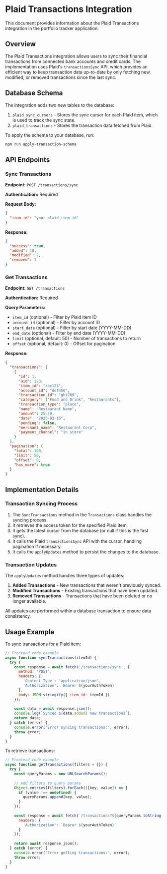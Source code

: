# Plaid Transactions Integration

This document provides information about the Plaid Transactions integration in the portfolio tracker application.

## Overview

The Plaid Transactions integration allows users to sync their financial transactions from connected bank accounts and credit cards. The implementation uses Plaid's `transactionsSync` API, which provides an efficient way to keep transaction data up-to-date by only fetching new, modified, or removed transactions since the last sync.

## Database Schema

The integration adds two new tables to the database:

1. `plaid_sync_cursors` - Stores the sync cursor for each Plaid item, which is used to track the sync state.
2. `plaid_transactions` - Stores the transaction data fetched from Plaid.

To apply the schema to your database, run:

```bash
npm run apply-transaction-schema
```

## API Endpoints

### Sync Transactions

**Endpoint:** `POST /transactions/sync`

**Authentication:** Required

**Request Body:**
```json
{
  "item_id": "your_plaid_item_id"
}
```

**Response:**
```json
{
  "success": true,
  "added": 10,
  "modified": 2,
  "removed": 1
}
```

### Get Transactions

**Endpoint:** `GET /transactions`

**Authentication:** Required

**Query Parameters:**
- `item_id` (optional) - Filter by Plaid item ID
- `account_id` (optional) - Filter by account ID
- `start_date` (optional) - Filter by start date (YYYY-MM-DD)
- `end_date` (optional) - Filter by end date (YYYY-MM-DD)
- `limit` (optional, default: 50) - Number of transactions to return
- `offset` (optional, default: 0) - Offset for pagination

**Response:**
```json
{
  "transactions": [
    {
      "id": 1,
      "uid": 123,
      "item_id": "abc123",
      "account_id": "def456",
      "transaction_id": "ghi789",
      "category": ["Food and Drink", "Restaurants"],
      "transaction_type": "place",
      "name": "Restaurant Name",
      "amount": 25.50,
      "date": "2025-03-15",
      "pending": false,
      "merchant_name": "Restaurant Corp",
      "payment_channel": "in store"
    }
  ],
  "pagination": {
    "total": 100,
    "limit": 50,
    "offset": 0,
    "has_more": true
  }
}
```

## Implementation Details

### Transaction Syncing Process

1. The `SyncTransactions` method in the `Transactions` class handles the syncing process.
2. It retrieves the access token for the specified Plaid item.
3. It gets the latest cursor from the database (or null if this is the first sync).
4. It calls the Plaid `transactionsSync` API with the cursor, handling pagination if necessary.
5. It calls the `applyUpdates` method to persist the changes to the database.

### Transaction Updates

The `applyUpdates` method handles three types of updates:

1. **Added Transactions** - New transactions that weren't previously synced.
2. **Modified Transactions** - Existing transactions that have been updated.
3. **Removed Transactions** - Transactions that have been deleted or no longer available.

All updates are performed within a database transaction to ensure data consistency.

## Usage Example

To sync transactions for a Plaid item:

```javascript
// Frontend code example
async function syncTransactions(itemId) {
  try {
    const response = await fetch('/transactions/sync', {
      method: 'POST',
      headers: {
        'Content-Type': 'application/json',
        'Authorization': `Bearer ${yourAuthToken}`
      },
      body: JSON.stringify({ item_id: itemId })
    });
    
    const data = await response.json();
    console.log(`Synced ${data.added} new transactions`);
    return data;
  } catch (error) {
    console.error('Error syncing transactions:', error);
    throw error;
  }
}
```

To retrieve transactions:

```javascript
// Frontend code example
async function getTransactions(filters = {}) {
  try {
    const queryParams = new URLSearchParams();
    
    // Add filters to query params
    Object.entries(filters).forEach(([key, value]) => {
      if (value !== undefined) {
        queryParams.append(key, value);
      }
    });
    
    const response = await fetch(`/transactions?${queryParams.toString()}`, {
      headers: {
        'Authorization': `Bearer ${yourAuthToken}`
      }
    });
    
    return await response.json();
  } catch (error) {
    console.error('Error getting transactions:', error);
    throw error;
  }
}
```
